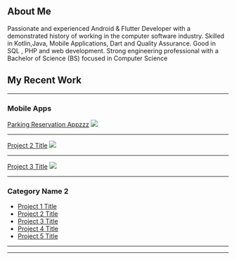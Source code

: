 ## About Me

Passionate and experienced Android & Flutter Developer with a demonstrated history of working in the computer software industry. Skilled in Kotlin,Java, Mobile Applications, Dart and Quality Assurance. Good in SQL , PHP and web development. Strong engineering professional with a Bachelor of Science (BS) focused in Computer Science

## My Recent Work

---

### Mobile Apps

[Parking Reservation Appzzz](/sample_page)
<img src="images/dummy_thumbnail.jpg?raw=true"/>

---
[Project 2 Title](/pdf/sample_presentation.pdf)
<img src="images/dummy_thumbnail.jpg?raw=true"/>

---
[Project 3 Title](http://example.com/)
<img src="images/dummy_thumbnail.jpg?raw=true"/>

---

### Category Name 2

- [Project 1 Title](http://example.com/)
- [Project 2 Title](http://example.com/)
- [Project 3 Title](http://example.com/)
- [Project 4 Title](http://example.com/)
- [Project 5 Title](http://example.com/)

---




---

